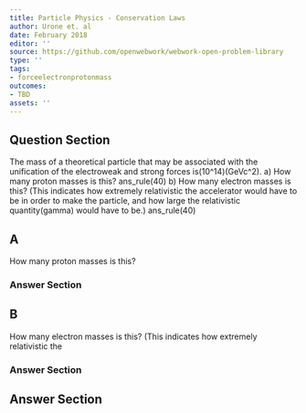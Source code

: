 ```yaml
---
title: Particle Physics - Conservation Laws
author: Urone et. al
date: February 2018
editor: ''
source: https://github.com/openwebwork/webwork-open-problem-library
type: ''
tags:
- forceelectronprotonmass
outcomes:
- TBD
assets: ''
---
```


## Question Section 

The mass of a theoretical particle that may be associated with the unification of the
electroweak and strong forces is(10^14)(GeVc^2). 
a) How many proton masses is this?
ans_rule(40)
b) How many electron masses is this? (This indicates how extremely relativistic the
accelerator would have to be in order to make the particle, and how large the
relativistic quantity(gamma) would have to be.)
ans_rule(40)
## A
How many proton masses is this?
### Answer Section
## B
How many electron masses is this? (This indicates how extremely relativistic the
### Answer Section


## Answer Section

